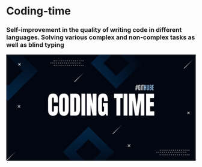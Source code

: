 # Coding-time

### Self-improvement in the quality of writing code in different languages. Solving various complex and non-complex tasks as well as blind typing

![picture](img/img.jpg)